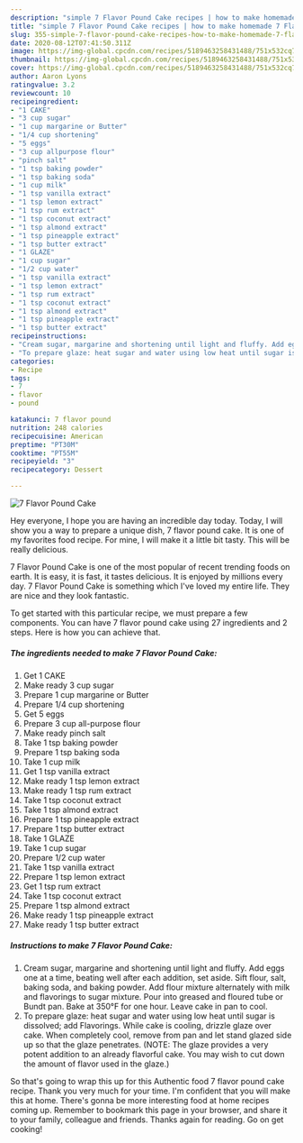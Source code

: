 ```yaml
---
description: "simple 7 Flavor Pound Cake recipes | how to make homemade 7 Flavor Pound Cake"
title: "simple 7 Flavor Pound Cake recipes | how to make homemade 7 Flavor Pound Cake"
slug: 355-simple-7-flavor-pound-cake-recipes-how-to-make-homemade-7-flavor-pound-cake
date: 2020-08-12T07:41:50.311Z
image: https://img-global.cpcdn.com/recipes/5189463258431488/751x532cq70/7-flavor-pound-cake-recipe-main-photo.jpg
thumbnail: https://img-global.cpcdn.com/recipes/5189463258431488/751x532cq70/7-flavor-pound-cake-recipe-main-photo.jpg
cover: https://img-global.cpcdn.com/recipes/5189463258431488/751x532cq70/7-flavor-pound-cake-recipe-main-photo.jpg
author: Aaron Lyons
ratingvalue: 3.2
reviewcount: 10
recipeingredient:
- "1 CAKE"
- "3 cup sugar"
- "1 cup margarine or Butter"
- "1/4 cup shortening"
- "5 eggs"
- "3 cup allpurpose flour"
- "pinch salt"
- "1 tsp baking powder"
- "1 tsp baking soda"
- "1 cup milk"
- "1 tsp vanilla extract"
- "1 tsp lemon extract"
- "1 tsp rum extract"
- "1 tsp coconut extract"
- "1 tsp almond extract"
- "1 tsp pineapple extract"
- "1 tsp butter extract"
- "1 GLAZE"
- "1 cup sugar"
- "1/2 cup water"
- "1 tsp vanilla extract"
- "1 tsp lemon extract"
- "1 tsp rum extract"
- "1 tsp coconut extract"
- "1 tsp almond extract"
- "1 tsp pineapple extract"
- "1 tsp butter extract"
recipeinstructions:
- "Cream sugar, margarine and shortening until light and fluffy. Add eggs one at a time, beating well after each addition, set aside. Sift flour, salt, baking soda, and baking powder. Add flour mixture alternately with milk and flavorings to sugar mixture. Pour into greased and floured tube or Bundt pan. Bake at 350°F for one hour. Leave cake in pan to cool."
- "To prepare glaze: heat sugar and water using low heat until sugar is dissolved; add Flavorings. While cake is cooling, drizzle glaze over cake. When completely cool, remove from pan and let stand glazed side up so that the glaze penetrates. (NOTE: The glaze provides a very potent addition to an already flavorful cake. You may wish to cut down the amount of flavor used in the glaze.)"
categories:
- Recipe
tags:
- 7
- flavor
- pound

katakunci: 7 flavor pound 
nutrition: 248 calories
recipecuisine: American
preptime: "PT30M"
cooktime: "PT55M"
recipeyield: "3"
recipecategory: Dessert

---
```



![7 Flavor Pound Cake](https://img-global.cpcdn.com/recipes/5189463258431488/751x532cq70/7-flavor-pound-cake-recipe-main-photo.jpg)

Hey everyone, I hope you are having an incredible day today. Today, I will show you a way to prepare a unique dish, 7 flavor pound cake. It is one of my favorites food recipe. For mine, I will make it a little bit tasty. This will be really delicious.

7 Flavor Pound Cake is one of the most popular of recent trending foods on earth. It is easy, it is fast, it tastes delicious. It is enjoyed by millions every day. 7 Flavor Pound Cake is something which I've loved my entire life. They are nice and they look fantastic.




To get started with this particular recipe, we must prepare a few components. You can have 7 flavor pound cake using 27 ingredients and 2 steps. Here is how you can achieve that.

<!--inarticleads1-->

##### The ingredients needed to make 7 Flavor Pound Cake:

1. Get 1 CAKE
1. Make ready 3 cup sugar
1. Prepare 1 cup margarine or Butter
1. Prepare 1/4 cup shortening
1. Get 5 eggs
1. Prepare 3 cup all-purpose flour
1. Make ready pinch salt
1. Take 1 tsp baking powder
1. Prepare 1 tsp baking soda
1. Take 1 cup milk
1. Get 1 tsp vanilla extract
1. Make ready 1 tsp lemon extract
1. Make ready 1 tsp rum extract
1. Take 1 tsp coconut extract
1. Take 1 tsp almond extract
1. Prepare 1 tsp pineapple extract
1. Prepare 1 tsp butter extract
1. Take 1 GLAZE
1. Take 1 cup sugar
1. Prepare 1/2 cup water
1. Take 1 tsp vanilla extract
1. Prepare 1 tsp lemon extract
1. Get 1 tsp rum extract
1. Take 1 tsp coconut extract
1. Prepare 1 tsp almond extract
1. Make ready 1 tsp pineapple extract
1. Make ready 1 tsp butter extract




<!--inarticleads2-->

##### Instructions to make 7 Flavor Pound Cake:

1. Cream sugar, margarine and shortening until light and fluffy. Add eggs one at a time, beating well after each addition, set aside. Sift flour, salt, baking soda, and baking powder. Add flour mixture alternately with milk and flavorings to sugar mixture. Pour into greased and floured tube or Bundt pan. Bake at 350°F for one hour. Leave cake in pan to cool.
1. To prepare glaze: heat sugar and water using low heat until sugar is dissolved; add Flavorings. While cake is cooling, drizzle glaze over cake. When completely cool, remove from pan and let stand glazed side up so that the glaze penetrates. (NOTE: The glaze provides a very potent addition to an already flavorful cake. You may wish to cut down the amount of flavor used in the glaze.)




So that's going to wrap this up for this Authentic food 7 flavor pound cake recipe. Thank you very much for your time. I'm confident that you will make this at home. There's gonna be more interesting food at home recipes coming up. Remember to bookmark this page in your browser, and share it to your family, colleague and friends. Thanks again for reading. Go on get cooking!
